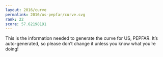 ```yaml
---
layout: 2016/curve
permalink: 2016/us-pepfar/curve.svg
rank: 22
score: 57.62198191
---
```


This is the information needed to generate the curve for US, PEPFAR. It’s
auto-generated, so please don’t change it unless you know what you’re
doing!

